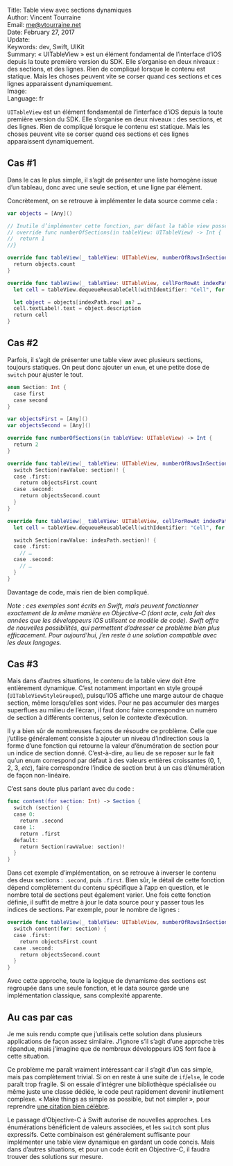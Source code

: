 Title:     Table view avec sections dynamiques  
Author:    Vincent Tourraine  
Email:     me@vtourraine.net  
Date:      February 27, 2017  
Update:    
Keywords:  dev, Swift, UIKit  
Summary:   « UITableView » est un élément fondamental de l’interface d’iOS depuis la toute première version du SDK. Elle s’organise en deux niveaux : des sections, et des lignes. Rien de compliqué lorsque le contenu est statique. Mais les choses peuvent vite se corser quand ces sections et ces lignes apparaissent dynamiquement.  
Image:     
Language:  fr  


`UITableView` est un élément fondamental de l’interface d’iOS depuis la toute première version du SDK. Elle s’organise en deux niveaux : des sections, et des lignes. Rien de compliqué lorsque le contenu est statique. Mais les choses peuvent vite se corser quand ces sections et ces lignes apparaissent dynamiquement.

## Cas #1

Dans le cas le plus simple, il s’agit de présenter une liste homogène issue d’un tableau, donc avec une seule section, et une ligne par élément. 

Concrètement, on se retrouve à implémenter le data source comme cela :

``` swift
var objects = [Any]()

// Inutile d’implémenter cette fonction, par défaut la table view possède une section.
// override func numberOfSections(in tableView: UITableView) -> Int {
//  return 1
//}

override func tableView(_ tableView: UITableView, numberOfRowsInSection section: Int) -> Int {
  return objects.count
}

override func tableView(_ tableView: UITableView, cellForRowAt indexPath: IndexPath) -> UITableViewCell {
  let cell = tableView.dequeueReusableCell(withIdentifier: "Cell", for: indexPath)

  let object = objects[indexPath.row] as? …
  cell.textLabel!.text = object.description
  return cell
}
```

## Cas #2

Parfois, il s’agit de présenter une table view avec plusieurs sections, toujours statiques. On peut donc ajouter un `enum`, et une petite dose de `switch` pour ajuster le tout.

``` swift
enum Section: Int {
  case first
  case second
}

var objectsFirst = [Any]()
var objectsSecond = [Any]()

override func numberOfSections(in tableView: UITableView) -> Int {
  return 2
}

override func tableView(_ tableView: UITableView, numberOfRowsInSection section: Int) -> Int {
  switch Section(rawValue: section)! {
  case .first:
    return objectsFirst.count
  case .second:
    return objectsSecond.count
  }
}

override func tableView(_ tableView: UITableView, cellForRowAt indexPath: IndexPath) -> UITableViewCell {
  let cell = tableView.dequeueReusableCell(withIdentifier: "Cell", for: indexPath)

  switch Section(rawValue: indexPath.section)! {
  case .first:
    // …
  case .second:
    // …
  }
}
```

Davantage de code, mais rien de bien compliqué.

_Note : ces exemples sont écrits en Swift, mais peuvent fonctionner exactement de la même manière en Objective-C (dont acte, cela fait des années que les développeurs iOS utilisent ce modèle de code). Swift offre de nouvelles possibilités, qui permettent d’adresser ce problème bien plus efficacement. Pour aujourd’hui, j’en reste à une solution compatible avec les deux langages._

## Cas #3

Mais dans d’autres situations, le contenu de la table view doit être entièrement dynamique. C’est notamment important en style groupé (`UITableViewStyleGrouped`), puisqu’iOS affiche une marge autour de chaque section, même lorsqu’elles sont vides. Pour ne pas accumuler des marges superflues au milieu de l’écran, il faut donc faire correspondre un numéro de section à différents contenus, selon le contexte d’exécution.

Il y a bien sûr de nombreuses façons de résoudre ce problème. Celle que j’utilise généralement consiste à ajouter un niveau d’indirection sous la forme d’une fonction qui retourne la valeur d’énumération de section pour un indice de section donné. C’est-à-dire, au lieu de se reposer sur le fait qu’un enum correspond par défaut à des valeurs entières croissantes (0, 1, 2, 3, _etc_), faire correspondre l’indice de section brut à un cas d’énumération de façon non-linéaire.

C’est sans doute plus parlant avec du code :

``` swift
func content(for section: Int) -> Section {
  switch (section) {
  case 0:
    return .second
  case 1:
    return .first
  default:
    return Section(rawValue: section)!
  }
}
```

Dans cet exemple d’implémentation, on se retrouve à inverser le contenu des deux sections : `.second`, puis `.first`. Bien sûr, le détail de cette fonction dépend complètement du contenu spécifique à l’app en question, et le nombre total de sections peut également varier. Une fois cette fonction définie, il suffit de mettre à jour le data source pour y passer tous les indices de sections. Par exemple, pour le nombre de lignes :

``` swift
override func tableView(_ tableView: UITableView, numberOfRowsInSection section: Int) -> Int {
  switch content(for: section) {
  case .first:
    return objectsFirst.count
  case .second:
    return objectsSecond.count
  }
}
```

Avec cette approche, toute la logique de dynamisme des sections est regroupée dans une seule fonction, et le data source garde une implémentation classique, sans complexité apparente.

## Au cas par cas

Je me suis rendu compte que j’utilisais cette solution dans plusieurs applications de façon assez similaire. J’ignore s’il s’agit d’une approche très répandue, mais j’imagine que de nombreux développeurs iOS font face à cette situation.

Ce problème me paraît vraiment intéressant car il s’agit d’un cas simple, mais pas complètement trivial. Si on en reste à une suite de `if`/`else`, le code paraît trop fragile. Si on essaie d’intégrer une bibliothèque spécialisée ou même juste une classe dédiée, le code peut rapidement devenir inutilement complexe. « Make things as simple as possible, but not simpler », pour reprendre [une citation bien célèbre](http://quoteinvestigator.com/2011/05/13/einstein-simple/).

Le passage d’Objective-C à Swift autorise de nouvelles approches. Les énumérations bénéficient de valeurs associées, et les `switch` sont plus expressifs. Cette combinaison est généralement suffisante pour implémenter une table view dynamique en gardant un code concis. Mais dans d’autres situations, et pour un code écrit en Objective-C, il faudra trouver des solutions sur mesure.
